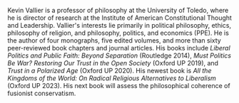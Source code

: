 Kevin Vallier is a professor of philosophy at the University of Toledo, where he is director of research at the
Institute of American Constitutional Thought and Leadership. Vallier's interests lie primarily in political philosophy,
ethics, philosophy of religion, and philosophy, politics, and economics (PPE). He is the author of four monographs, five
edited volumes, and more than sixty peer-reviewed book chapters and journal articles. His books include *Liberal Politics
and Public Faith: Beyond Separation* (Routledge 2014), *Must Politics Be War? Restoring Our Trust in the Open Society*
(Oxford UP 2019), and *Trust in a Polarized Age* (Oxford UP 2020). His newest book is *All the Kingdoms of the World: On
Radical Religious Alternatives to Liberalism* (Oxford UP 2023). His next book will assess the philosophical coherence of
fusionist conservatism. 
